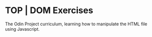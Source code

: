 # TOP | DOM Exercises

The Odin Project curriculum, learning how to
manipulate the HTML file using Javascript.
